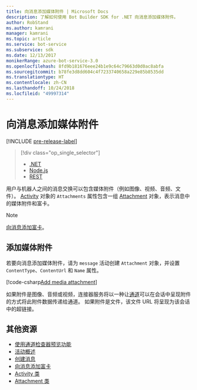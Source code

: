 ```yaml
---
title: 向消息添加媒体附件 | Microsoft Docs
description: 了解如何使用 Bot Builder SDK for .NET 向消息添加媒体附件。
author: RobStand
ms.author: kamrani
manager: kamrani
ms.topic: article
ms.service: bot-service
ms.subservice: sdk
ms.date: 12/13/2017
monikerRange: azure-bot-service-3.0
ms.openlocfilehash: 8fd9b181676eee24b1e9c64c79663d0d0ac8abfa
ms.sourcegitcommit: b78fe3d8dd604c4f7233740658a229e85b8535dd
ms.translationtype: HT
ms.contentlocale: zh-CN
ms.lasthandoff: 10/24/2018
ms.locfileid: "49997314"
---
```

# <a name="add-media-attachments-to-messages"></a>向消息添加媒体附件

[!INCLUDE [pre-release-label](../includes/pre-release-label-v3.md)]

> [!div class="op_single_selector"]
> - [.NET](../dotnet/bot-builder-dotnet-add-media-attachments.md)
> - [Node.js](../nodejs/bot-builder-nodejs-send-receive-attachments.md)
> - [REST](../rest-api/bot-framework-rest-connector-add-media-attachments.md)

用户与机器人之间的消息交换可以包含媒体附件（例如图像、视频、音频、文件）。 <a href="https://docs.botframework.com/en-us/csharp/builder/sdkreference/dc/d2f/class_microsoft_1_1_bot_1_1_connector_1_1_activity.html" target="_blank">Activity</a> 对象的 `Attachments` 属性包含一组 <a href="https://docs.microsoft.com/en-us/dotnet/api/microsoft.bot.connector.attachments?view=botconnector-3.12.2.4" target="_blank">Attachment</a> 对象，表示消息中的媒体附件和富卡。 

> [!NOTE]
> [向消息添加富卡](bot-builder-dotnet-add-rich-card-attachments.md)。

## <a name="add-a-media-attachment"></a>添加媒体附件  

若要向消息添加媒体附件，请为 `message` 活动创建 `Attachment` 对象，并设置 `ContentType`、`ContentUrl` 和 `Name` 属性。 

[!code-csharp[Add media attachment](../includes/code/dotnet-add-attachments.cs#addMediaAttachment)]

如果附件是图像、音频或视频，连接器服务将以一种让[通道](bot-builder-dotnet-channeldata.md)可以在会话中呈现附件的方式将此附件数据传递给通道。 如果附件是文件，该文件 URL 将呈现为该会话中的超链接。

## <a name="additional-resources"></a>其他资源

- [使用通道检查器预览功能][inspector]
- [活动概述](bot-builder-dotnet-activities.md)
- [创建消息](bot-builder-dotnet-create-messages.md)
- [向消息添加富卡](bot-builder-dotnet-add-rich-card-attachments.md)
- <a href="https://docs.botframework.com/en-us/csharp/builder/sdkreference/dc/d2f/class_microsoft_1_1_bot_1_1_connector_1_1_activity.html" target="_blank">Activity 类</a>
- <a href="https://docs.microsoft.com/en-us/dotnet/api/microsoft.bot.connector.attachments?view=botconnector-3.12.2.4" target="_blank">Attachment 类</a>

[inspector]: ../bot-service-channel-inspector.md


